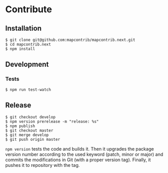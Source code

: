 # Contribute

## Installation

```
$ git clone git@github.com:mapcontrib/mapcontrib.next.git
$ cd mapcontrib.next
$ npm install
```


## Development

### Tests

```
$ npm run test-watch
```


## Release

```
$ git checkout develop
$ npm version prerelease -m "release: %s"
$ npm publish
$ git checkout master
$ git merge develop
$ git push origin master
```

`npm version` tests the code and builds it. Then it upgrades the package version number according to the used keyword (patch, minor or major) and commits the modifications in Git (with a proper version tag). Finally, it pushes it to repository with the tag.
